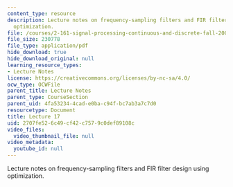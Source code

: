 ```yaml
---
content_type: resource
description: Lecture notes on frequency-sampling filters and FIR filter design using
  optimization.
file: /courses/2-161-signal-processing-continuous-and-discrete-fall-2008/2707fe526c49cf42c7579c0def89108c_lecture_17.pdf
file_size: 230778
file_type: application/pdf
hide_download: true
hide_download_original: null
learning_resource_types:
- Lecture Notes
license: https://creativecommons.org/licenses/by-nc-sa/4.0/
ocw_type: OCWFile
parent_title: Lecture Notes
parent_type: CourseSection
parent_uid: 4fa53234-4cad-e0ba-c94f-bc7ab3a7c7d0
resourcetype: Document
title: Lecture 17
uid: 2707fe52-6c49-cf42-c757-9c0def89108c
video_files:
  video_thumbnail_file: null
video_metadata:
  youtube_id: null
---
```

Lecture notes on frequency-sampling filters and FIR filter design using optimization.